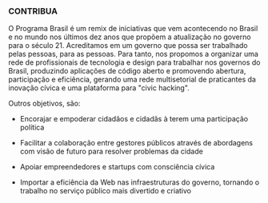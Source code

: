 ### CONTRIBUA

O Programa Brasil é um remix de iniciativas que vem acontecendo no Brasil e no mundo nos últimos dez anos que propõem a atualização no governo para o século 21. Acreditamos em um governo que possa ser trabalhado pelas pessoas, para as pessoas. Para tanto, nos propomos a organizar uma rede de profissionais de tecnologia e design para trabalhar nos governos do Brasil, produzindo aplicações de código aberto e promovendo abertura, participação e eficiência, gerando uma rede multisetorial de praticantes da inovação cívica e uma plataforma para "civic hacking".

Outros objetivos, são:

- Encorajar e empoderar cidadãos e cidadãs à terem uma participação política

- Facilitar a colaboração entre gestores públicos através de abordagens com visão de futuro para resolver problemas da cidade

- Apoiar empreendedores e startups com consciência cívica

- Importar a eficiência da Web nas infraestruturas do governo, tornando o trabalho no serviço público mais divertido e criativo

<!--p>Para fazer parte desta rede, entre com seu e-mail:</p-->
